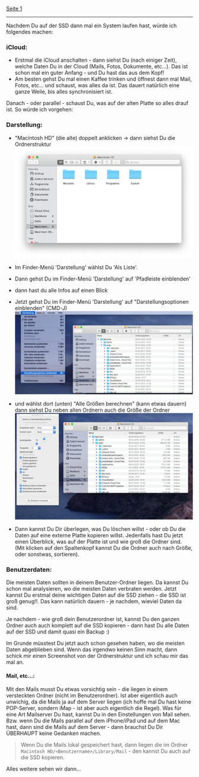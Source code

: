 [Seite 1](index.html)

----

Nachdem Du auf der SSD dann mal ein System laufen hast, würde ich folgendes machen:

### iCloud:
- Erstmal die iCloud anschalten - dann siehst Du (nach einiger Zeit), welche Daten Du in der Cloud (Mails, Fotos, Dokumente, etc...). Das ist schon mal ein guter Anfang - und Du hast das aus dem Kopf!
- Am besten gehst Du mal einen Kaffee trinken und öffnest dann mal Mail, Fotos, etc... und schaust, was alles da ist. Das dauert natürlich eine ganze Weile, bis alles synchronisiert ist.

Danach - oder parallel - schaust Du, was auf der alten Platte so alles drauf ist.
So würde ich vorgehen:

### Darstellung:

- "Macintosh HD" (die alte) doppelt anklicken -> dann siehst Du die Ordnerstruktur 
 ![Ordnerstruktur](1.png)
- Im Finder-Menü 'Darstellung' wählst Du 'Als Liste'.
- Dann gehst Du im Finder-Menü 'Darstellung' auf 'Pfadleiste einblenden'
- dann hast du alle Infos auf einen Blick  

- Jetzt gehst Du im Finder-Menü 'Darstellung' auf "Darstellungsoptionen einblenden" (CMD-J) 
  ![Darstellungsoptionen](2.Liste_und_Groesse.png)

- und wählst dort (unten) "Alle Größen berechnen" (kann etwas dauern) dann siehst Du neben allen Ordnern auch die Größe der Ordner
 ![Darstellungsoptionen](3.Alle_Groessen.png)
- Dann kannst Du Dir überlegen, was Du löschen willst - oder ob Du die Daten auf eine externe Platte kopieren willst. Jedenfalls hast Du jetzt einen Überblick, was auf der Platte ist und wie groß die Ordner sind. (Mit klicken auf den Spaltenkopf kannst Du die Ordner auch nach Größe, oder sonstwas, sortieren).


### Benutzerdaten:

Die meisten Daten sollten in deinem Benutzer-Ordner liegen. Da kannst Du schon mal analysieren, wo die meisten Daten verbraten werden. Jetzt kannst Du erstmal deine wichtigen Daten auf die SSD ziehen - die SSD ist groß genug!!. Das kann natürlich dauern - je nachdem, wieviel Daten da sind. 

Je nachdem - wie groß dein Benutzerordner ist, kannst Du den ganzen Ordner auch auch komplett auf die SSD kopieren - dann hast Du alle Daten auf der SSD und damit quasi ein Backup :)

Im Grunde müsstest Du jetzt auch schon gesehen haben, wo die meisten Daten abgeblieben sind. Wenn das irgendwo keinen Sinn macht, dann schick mir einen Screenshot von der Ordnerstruktur und ich schau mir das mal an.


#### Mail, etc...:

Mit den Mails musst Du etwas vorsichtig sein - die liegen in einem versteckten Ordner (nicht im Benutzerordner). Ist aber eigentlich auch unwichig, da die Mails ja auf dem Server liegen (ich hoffe mal Du hast keine POP-Server, sondern iMap - ist aber auch eigentlich die Regel). Was für eine Art Mailserver Du hast, kannst Du in den Einstellungen von Mail sehen. Bzw. wenn Du die Mails parallel auf dem iPhone/iPad und auf dem Mac hast, dann sind die Mails auf dem Server - dann brauchst Du Dir ÜBERHAUPT keine Gedanken machen.

> Wenn Du die Mails lokal gespeichert hast, dann liegen die im Ordner `Macintosh HD/<Benutzername>/Library/Mail` - den kannst Du auch auf die SSD kopieren.

Alles weitere sehen wir dann...
 